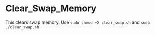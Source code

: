 # Clear_Swap_Memory
This clears swap memory.
Use `sudo chmod +X clear_swap.sh` and `sudo ./clear_swap.sh`
